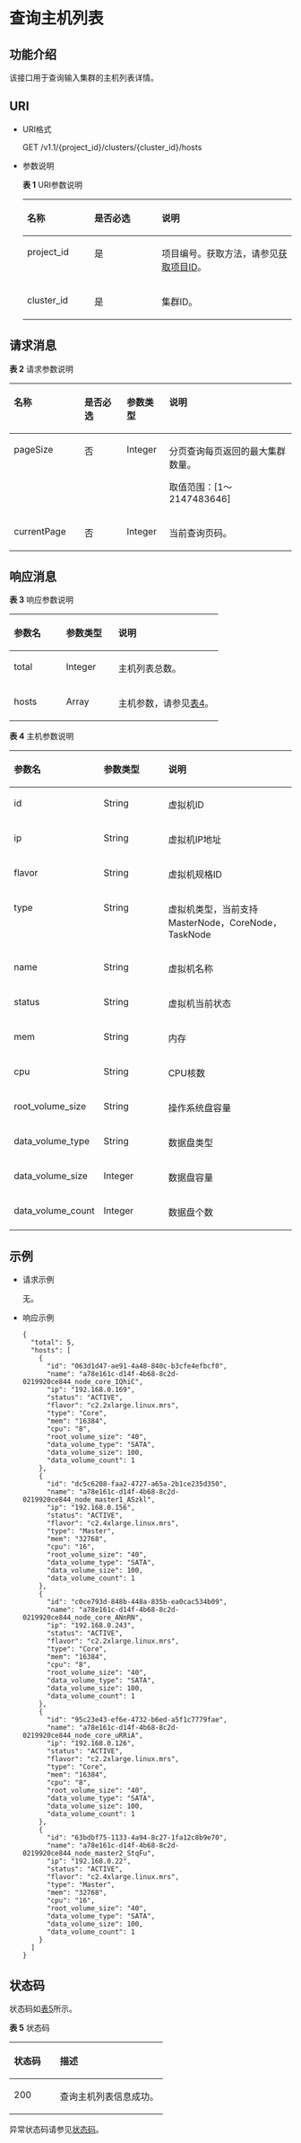 # 查询主机列表<a name="ZH-CN_TOPIC_0172486227"></a>

## 功能介绍<a name="section389618791731"></a>

该接口用于查询输入集群的主机列表详情。

## URI<a name="section3064850017952"></a>

-   URI格式

    GET /v1.1/\{project\_id\}/clusters/\{cluster\_id\}/hosts

-   参数说明

    **表 1**  URI参数说明

    <a name="table49499141194754"></a>
    <table><thead align="left"><tr id="row33700024194754"><th class="cellrowborder" valign="top" width="25%" id="mcps1.2.4.1.1"><p id="p16571835194812"><a name="p16571835194812"></a><a name="p16571835194812"></a>名称</p>
    </th>
    <th class="cellrowborder" valign="top" width="25%" id="mcps1.2.4.1.2"><p id="p141410194812"><a name="p141410194812"></a><a name="p141410194812"></a>是否必选</p>
    </th>
    <th class="cellrowborder" valign="top" width="50%" id="mcps1.2.4.1.3"><p id="p11454278194812"><a name="p11454278194812"></a><a name="p11454278194812"></a>说明</p>
    </th>
    </tr>
    </thead>
    <tbody><tr id="row6505449415356"><td class="cellrowborder" valign="top" width="25%" headers="mcps1.2.4.1.1 "><p id="p3492262515356"><a name="p3492262515356"></a><a name="p3492262515356"></a>project_id</p>
    </td>
    <td class="cellrowborder" valign="top" width="25%" headers="mcps1.2.4.1.2 "><p id="p1016041415356"><a name="p1016041415356"></a><a name="p1016041415356"></a>是</p>
    </td>
    <td class="cellrowborder" valign="top" width="50%" headers="mcps1.2.4.1.3 "><p id="p1768719515356"><a name="p1768719515356"></a><a name="p1768719515356"></a>项目编号。获取方法，请参见<a href="获取项目ID.md">获取项目ID</a>。</p>
    </td>
    </tr>
    <tr id="row37407495194754"><td class="cellrowborder" valign="top" width="25%" headers="mcps1.2.4.1.1 "><p id="p56702435194812"><a name="p56702435194812"></a><a name="p56702435194812"></a>cluster_id</p>
    </td>
    <td class="cellrowborder" valign="top" width="25%" headers="mcps1.2.4.1.2 "><p id="p29494508194812"><a name="p29494508194812"></a><a name="p29494508194812"></a>是</p>
    </td>
    <td class="cellrowborder" valign="top" width="50%" headers="mcps1.2.4.1.3 "><p id="p40820562194812"><a name="p40820562194812"></a><a name="p40820562194812"></a>集群ID。</p>
    </td>
    </tr>
    </tbody>
    </table>


## 请求消息<a name="section27807627171231"></a>

**表 2**  请求参数说明

<a name="table32644073161516"></a>
<table><thead align="left"><tr id="row43445380161516"><th class="cellrowborder" valign="top" width="25%" id="mcps1.2.5.1.1"><p id="p29414883161516"><a name="p29414883161516"></a><a name="p29414883161516"></a>名称</p>
</th>
<th class="cellrowborder" valign="top" width="15%" id="mcps1.2.5.1.2"><p id="p33795347161516"><a name="p33795347161516"></a><a name="p33795347161516"></a>是否必选</p>
</th>
<th class="cellrowborder" valign="top" width="15%" id="mcps1.2.5.1.3"><p id="p7484174311367"><a name="p7484174311367"></a><a name="p7484174311367"></a>参数类型</p>
</th>
<th class="cellrowborder" valign="top" width="45%" id="mcps1.2.5.1.4"><p id="p53068604161516"><a name="p53068604161516"></a><a name="p53068604161516"></a>说明</p>
</th>
</tr>
</thead>
<tbody><tr id="row27166366161516"><td class="cellrowborder" valign="top" width="25%" headers="mcps1.2.5.1.1 "><p id="p52992019161516"><a name="p52992019161516"></a><a name="p52992019161516"></a>pageSize</p>
</td>
<td class="cellrowborder" valign="top" width="15%" headers="mcps1.2.5.1.2 "><p id="p64495161161516"><a name="p64495161161516"></a><a name="p64495161161516"></a>否</p>
</td>
<td class="cellrowborder" valign="top" width="15%" headers="mcps1.2.5.1.3 "><p id="p6484174315368"><a name="p6484174315368"></a><a name="p6484174315368"></a>Integer</p>
</td>
<td class="cellrowborder" valign="top" width="45%" headers="mcps1.2.5.1.4 "><p id="p56725559161516"><a name="p56725559161516"></a><a name="p56725559161516"></a>分页查询每页返回的最大集群数量。</p>
<p id="p40767991161516"><a name="p40767991161516"></a><a name="p40767991161516"></a>取值范围：[1～2147483646]</p>
</td>
</tr>
<tr id="row31367606161516"><td class="cellrowborder" valign="top" width="25%" headers="mcps1.2.5.1.1 "><p id="p57748190161516"><a name="p57748190161516"></a><a name="p57748190161516"></a>currentPage</p>
</td>
<td class="cellrowborder" valign="top" width="15%" headers="mcps1.2.5.1.2 "><p id="p47091798161516"><a name="p47091798161516"></a><a name="p47091798161516"></a>否</p>
</td>
<td class="cellrowborder" valign="top" width="15%" headers="mcps1.2.5.1.3 "><p id="p34851043113614"><a name="p34851043113614"></a><a name="p34851043113614"></a>Integer</p>
</td>
<td class="cellrowborder" valign="top" width="45%" headers="mcps1.2.5.1.4 "><p id="p56339270161516"><a name="p56339270161516"></a><a name="p56339270161516"></a>当前查询页码。</p>
</td>
</tr>
</tbody>
</table>

## 响应消息<a name="section6047763217644"></a>

**表 3**  响应参数说明

<a name="table62954996104116"></a>
<table><thead align="left"><tr id="row50672710104116"><th class="cellrowborder" valign="top" width="25%" id="mcps1.2.4.1.1"><p id="p10848813104116"><a name="p10848813104116"></a><a name="p10848813104116"></a>参数名</p>
</th>
<th class="cellrowborder" valign="top" width="25%" id="mcps1.2.4.1.2"><p id="p43671186104116"><a name="p43671186104116"></a><a name="p43671186104116"></a>参数类型</p>
</th>
<th class="cellrowborder" valign="top" width="50%" id="mcps1.2.4.1.3"><p id="p47705183104116"><a name="p47705183104116"></a><a name="p47705183104116"></a>说明</p>
</th>
</tr>
</thead>
<tbody><tr id="row38914633104116"><td class="cellrowborder" valign="top" width="25%" headers="mcps1.2.4.1.1 "><p id="p47671482104141"><a name="p47671482104141"></a><a name="p47671482104141"></a>total</p>
</td>
<td class="cellrowborder" valign="top" width="25%" headers="mcps1.2.4.1.2 "><p id="p45292505104141"><a name="p45292505104141"></a><a name="p45292505104141"></a>Integer</p>
</td>
<td class="cellrowborder" valign="top" width="50%" headers="mcps1.2.4.1.3 "><p id="p44814299104141"><a name="p44814299104141"></a><a name="p44814299104141"></a>主机列表总数。</p>
</td>
</tr>
<tr id="row19491349104116"><td class="cellrowborder" valign="top" width="25%" headers="mcps1.2.4.1.1 "><p id="p16863286104133"><a name="p16863286104133"></a><a name="p16863286104133"></a>hosts</p>
</td>
<td class="cellrowborder" valign="top" width="25%" headers="mcps1.2.4.1.2 "><p id="p54145644104133"><a name="p54145644104133"></a><a name="p54145644104133"></a>Array</p>
</td>
<td class="cellrowborder" valign="top" width="50%" headers="mcps1.2.4.1.3 "><p id="p50701308104133"><a name="p50701308104133"></a><a name="p50701308104133"></a>主机参数，请参见<a href="#table21026630171650">表4</a>。</p>
</td>
</tr>
</tbody>
</table>

**表 4**  主机参数说明

<a name="table21026630171650"></a>
<table><thead align="left"><tr id="row25475785171650"><th class="cellrowborder" valign="top" width="25%" id="mcps1.2.4.1.1"><p id="p31080335171739"><a name="p31080335171739"></a><a name="p31080335171739"></a>参数名</p>
</th>
<th class="cellrowborder" valign="top" width="25%" id="mcps1.2.4.1.2"><p id="p41349730171739"><a name="p41349730171739"></a><a name="p41349730171739"></a>参数类型</p>
</th>
<th class="cellrowborder" valign="top" width="50%" id="mcps1.2.4.1.3"><p id="p60993867171739"><a name="p60993867171739"></a><a name="p60993867171739"></a>说明</p>
</th>
</tr>
</thead>
<tbody><tr id="row64164652171650"><td class="cellrowborder" valign="top" width="25%" headers="mcps1.2.4.1.1 "><p id="p29954363171650"><a name="p29954363171650"></a><a name="p29954363171650"></a>id</p>
</td>
<td class="cellrowborder" valign="top" width="25%" headers="mcps1.2.4.1.2 "><p id="p35827707171650"><a name="p35827707171650"></a><a name="p35827707171650"></a>String</p>
</td>
<td class="cellrowborder" valign="top" width="50%" headers="mcps1.2.4.1.3 "><p id="p16363131171650"><a name="p16363131171650"></a><a name="p16363131171650"></a>虚拟机ID</p>
</td>
</tr>
<tr id="row13050456171650"><td class="cellrowborder" valign="top" width="25%" headers="mcps1.2.4.1.1 "><p id="p50454016171650"><a name="p50454016171650"></a><a name="p50454016171650"></a>ip</p>
</td>
<td class="cellrowborder" valign="top" width="25%" headers="mcps1.2.4.1.2 "><p id="p47886046171650"><a name="p47886046171650"></a><a name="p47886046171650"></a>String</p>
</td>
<td class="cellrowborder" valign="top" width="50%" headers="mcps1.2.4.1.3 "><p id="p53564516171650"><a name="p53564516171650"></a><a name="p53564516171650"></a>虚拟机IP地址</p>
</td>
</tr>
<tr id="row12318597171650"><td class="cellrowborder" valign="top" width="25%" headers="mcps1.2.4.1.1 "><p id="p58282272171650"><a name="p58282272171650"></a><a name="p58282272171650"></a>flavor</p>
</td>
<td class="cellrowborder" valign="top" width="25%" headers="mcps1.2.4.1.2 "><p id="p3683120171650"><a name="p3683120171650"></a><a name="p3683120171650"></a>String</p>
</td>
<td class="cellrowborder" valign="top" width="50%" headers="mcps1.2.4.1.3 "><p id="p29897333171650"><a name="p29897333171650"></a><a name="p29897333171650"></a>虚拟机规格ID</p>
</td>
</tr>
<tr id="row640547171650"><td class="cellrowborder" valign="top" width="25%" headers="mcps1.2.4.1.1 "><p id="p51884380171650"><a name="p51884380171650"></a><a name="p51884380171650"></a>type</p>
</td>
<td class="cellrowborder" valign="top" width="25%" headers="mcps1.2.4.1.2 "><p id="p37262675171650"><a name="p37262675171650"></a><a name="p37262675171650"></a>String</p>
</td>
<td class="cellrowborder" valign="top" width="50%" headers="mcps1.2.4.1.3 "><p id="p65486689171650"><a name="p65486689171650"></a><a name="p65486689171650"></a>虚拟机类型，当前支持MasterNode，CoreNode，TaskNode</p>
</td>
</tr>
<tr id="row52509293171650"><td class="cellrowborder" valign="top" width="25%" headers="mcps1.2.4.1.1 "><p id="p25394365171650"><a name="p25394365171650"></a><a name="p25394365171650"></a>name</p>
</td>
<td class="cellrowborder" valign="top" width="25%" headers="mcps1.2.4.1.2 "><p id="p48232943171650"><a name="p48232943171650"></a><a name="p48232943171650"></a>String</p>
</td>
<td class="cellrowborder" valign="top" width="50%" headers="mcps1.2.4.1.3 "><p id="p14554272171650"><a name="p14554272171650"></a><a name="p14554272171650"></a>虚拟机名称</p>
</td>
</tr>
<tr id="row63879587171650"><td class="cellrowborder" valign="top" width="25%" headers="mcps1.2.4.1.1 "><p id="p6864084171650"><a name="p6864084171650"></a><a name="p6864084171650"></a>status</p>
</td>
<td class="cellrowborder" valign="top" width="25%" headers="mcps1.2.4.1.2 "><p id="p5213748171650"><a name="p5213748171650"></a><a name="p5213748171650"></a>String</p>
</td>
<td class="cellrowborder" valign="top" width="50%" headers="mcps1.2.4.1.3 "><p id="p19660467171650"><a name="p19660467171650"></a><a name="p19660467171650"></a>虚拟机当前状态</p>
</td>
</tr>
<tr id="row42726478171650"><td class="cellrowborder" valign="top" width="25%" headers="mcps1.2.4.1.1 "><p id="p38292731171650"><a name="p38292731171650"></a><a name="p38292731171650"></a>mem</p>
</td>
<td class="cellrowborder" valign="top" width="25%" headers="mcps1.2.4.1.2 "><p id="p50132509171650"><a name="p50132509171650"></a><a name="p50132509171650"></a>String</p>
</td>
<td class="cellrowborder" valign="top" width="50%" headers="mcps1.2.4.1.3 "><p id="p34201443171650"><a name="p34201443171650"></a><a name="p34201443171650"></a>内存</p>
</td>
</tr>
<tr id="row39377536171650"><td class="cellrowborder" valign="top" width="25%" headers="mcps1.2.4.1.1 "><p id="p35463825171650"><a name="p35463825171650"></a><a name="p35463825171650"></a>cpu</p>
</td>
<td class="cellrowborder" valign="top" width="25%" headers="mcps1.2.4.1.2 "><p id="p11730090171650"><a name="p11730090171650"></a><a name="p11730090171650"></a>String</p>
</td>
<td class="cellrowborder" valign="top" width="50%" headers="mcps1.2.4.1.3 "><p id="p10613249171650"><a name="p10613249171650"></a><a name="p10613249171650"></a>CPU核数</p>
</td>
</tr>
<tr id="row28410384171650"><td class="cellrowborder" valign="top" width="25%" headers="mcps1.2.4.1.1 "><p id="p19539777171650"><a name="p19539777171650"></a><a name="p19539777171650"></a>root_volume_size</p>
</td>
<td class="cellrowborder" valign="top" width="25%" headers="mcps1.2.4.1.2 "><p id="p22550052171650"><a name="p22550052171650"></a><a name="p22550052171650"></a>String</p>
</td>
<td class="cellrowborder" valign="top" width="50%" headers="mcps1.2.4.1.3 "><p id="p14614951171650"><a name="p14614951171650"></a><a name="p14614951171650"></a>操作系统盘容量</p>
</td>
</tr>
<tr id="row64425697171650"><td class="cellrowborder" valign="top" width="25%" headers="mcps1.2.4.1.1 "><p id="p51098939171650"><a name="p51098939171650"></a><a name="p51098939171650"></a>data_volume_type</p>
</td>
<td class="cellrowborder" valign="top" width="25%" headers="mcps1.2.4.1.2 "><p id="p51364957171650"><a name="p51364957171650"></a><a name="p51364957171650"></a>String</p>
</td>
<td class="cellrowborder" valign="top" width="50%" headers="mcps1.2.4.1.3 "><p id="p66920820171650"><a name="p66920820171650"></a><a name="p66920820171650"></a>数据盘类型</p>
</td>
</tr>
<tr id="row65416474171650"><td class="cellrowborder" valign="top" width="25%" headers="mcps1.2.4.1.1 "><p id="p64243064171650"><a name="p64243064171650"></a><a name="p64243064171650"></a>data_volume_size</p>
</td>
<td class="cellrowborder" valign="top" width="25%" headers="mcps1.2.4.1.2 "><p id="p55078124171650"><a name="p55078124171650"></a><a name="p55078124171650"></a>Integer</p>
</td>
<td class="cellrowborder" valign="top" width="50%" headers="mcps1.2.4.1.3 "><p id="p32143059171650"><a name="p32143059171650"></a><a name="p32143059171650"></a>数据盘容量</p>
</td>
</tr>
<tr id="row20852078171650"><td class="cellrowborder" valign="top" width="25%" headers="mcps1.2.4.1.1 "><p id="p11296761171650"><a name="p11296761171650"></a><a name="p11296761171650"></a>data_volume_count</p>
</td>
<td class="cellrowborder" valign="top" width="25%" headers="mcps1.2.4.1.2 "><p id="p29864308171650"><a name="p29864308171650"></a><a name="p29864308171650"></a>Integer</p>
</td>
<td class="cellrowborder" valign="top" width="50%" headers="mcps1.2.4.1.3 "><p id="p3089844171650"><a name="p3089844171650"></a><a name="p3089844171650"></a>数据盘个数</p>
</td>
</tr>
</tbody>
</table>

## 示例<a name="section107789113217"></a>

-   请求示例

    无。

-   响应示例

    ```
    {
      "total": 5,
      "hosts": [
        {
          "id": "063d1d47-ae91-4a48-840c-b3cfe4efbcf0",
          "name": "a78e161c-d14f-4b68-8c2d-0219920ce844_node_core_IQhiC",
          "ip": "192.168.0.169",
          "status": "ACTIVE",
          "flavor": "c2.2xlarge.linux.mrs",
          "type": "Core",
          "mem": "16384",
          "cpu": "8",
          "root_volume_size": "40",
          "data_volume_type": "SATA",
          "data_volume_size": 100,
          "data_volume_count": 1
        },
        {
          "id": "dc5c6208-faa2-4727-a65a-2b1ce235d350",
          "name": "a78e161c-d14f-4b68-8c2d-0219920ce844_node_master1_ASzkl",
          "ip": "192.168.0.156",
          "status": "ACTIVE",
          "flavor": "c2.4xlarge.linux.mrs",
          "type": "Master",
          "mem": "32768",
          "cpu": "16",
          "root_volume_size": "40",
          "data_volume_type": "SATA",
          "data_volume_size": 100,
          "data_volume_count": 1
        },
        {
          "id": "c0ce793d-848b-448a-835b-ea0cac534b09",
          "name": "a78e161c-d14f-4b68-8c2d-0219920ce844_node_core_ANnRN",
          "ip": "192.168.0.243",
          "status": "ACTIVE",
          "flavor": "c2.2xlarge.linux.mrs",
          "type": "Core",
          "mem": "16384",
          "cpu": "8",
          "root_volume_size": "40",
          "data_volume_type": "SATA",
          "data_volume_size": 100,
          "data_volume_count": 1
        },
        {
          "id": "95c23e43-ef6e-4732-b6ed-a5f1c7779fae",
          "name": "a78e161c-d14f-4b68-8c2d-0219920ce844_node_core_uRRiA",
          "ip": "192.168.0.126",
          "status": "ACTIVE",
          "flavor": "c2.2xlarge.linux.mrs",
          "type": "Core",
          "mem": "16384",
          "cpu": "8",
          "root_volume_size": "40",
          "data_volume_type": "SATA",
          "data_volume_size": 100,
          "data_volume_count": 1
        },
        {
          "id": "63bdbf75-1133-4a94-8c27-1fa12c8b9e70",
          "name": "a78e161c-d14f-4b68-8c2d-0219920ce844_node_master2_StqFu",
          "ip": "192.168.0.22",
          "status": "ACTIVE",
          "flavor": "c2.4xlarge.linux.mrs",
          "type": "Master",
          "mem": "32768",
          "cpu": "16",
          "root_volume_size": "40",
          "data_volume_type": "SATA",
          "data_volume_size": 100,
          "data_volume_count": 1
        }
      ]
    }
    ```


## 状态码<a name="section31921280171927"></a>

状态码如[表5](#table33682380171927)所示。

**表 5**  状态码

<a name="table33682380171927"></a>
<table><thead align="left"><tr id="row56379034171927"><th class="cellrowborder" valign="top" width="30%" id="mcps1.2.3.1.1"><p id="p28423228171927"><a name="p28423228171927"></a><a name="p28423228171927"></a>状态码</p>
</th>
<th class="cellrowborder" valign="top" width="70%" id="mcps1.2.3.1.2"><p id="p20580145171927"><a name="p20580145171927"></a><a name="p20580145171927"></a>描述</p>
</th>
</tr>
</thead>
<tbody><tr id="row35948064171927"><td class="cellrowborder" valign="top" width="30%" headers="mcps1.2.3.1.1 "><p id="p3299040171927"><a name="p3299040171927"></a><a name="p3299040171927"></a>200</p>
</td>
<td class="cellrowborder" valign="top" width="70%" headers="mcps1.2.3.1.2 "><p id="p65895658171927"><a name="p65895658171927"></a><a name="p65895658171927"></a>查询主机列表信息成功。</p>
</td>
</tr>
</tbody>
</table>

异常状态码请参见[状态码](状态码.md)。

